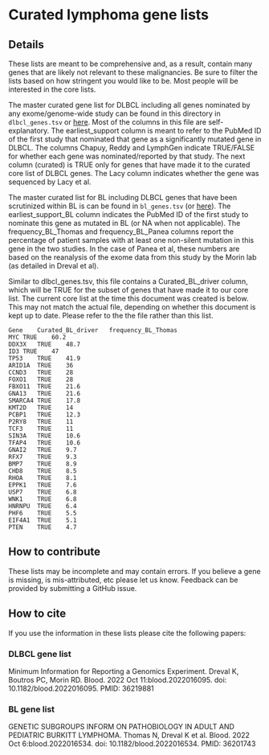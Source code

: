 # Curated lymphoma gene lists

## Details

These lists are meant to be comprehensive and, as a result, contain many genes that are likely not relevant to these malignancies. Be sure to filter the lists based on how stringent you would like to be. Most people will be interested in the core lists. 

The master curated gene list for DLBCL including all genes nominated by any exome/genome-wide study can be found in this directory in `dlbcl_genes.tsv` or [here](dlbcl_genes.tsv). Most of the columns in this file are self-explanatory. The earliest_support column is meant to refer to the PubMed ID of the first study that nominated that gene as a significantly mutated gene in DLBCL. The columns Chapuy,	Reddy and	LymphGen indicate TRUE/FALSE for whether each gene was nominated/reported by that study. The next column (curated) is TRUE only for genes that have made it to the curated core list of DLBCL genes. The Lacy column indicates whether the gene was sequenced by Lacy et al. 

The master curated list for BL including DLBCL genes that have been scrutinized within BL is can be found in `bl_genes.tsv` (or [here](bl_genes.tsv)). The earliest_support_BL column indicates the PubMed ID of the first study to nominate this gene as mutated in BL (or NA when not applicable). The frequency_BL_Thomas and frequency_BL_Panea columns report the percentage of patient samples with at least one non-silent mutation in this gene in the two studies. In the case of Panea et al, these numbers are based on the reanalysis of the exome data from this study by the Morin lab (as detailed in Dreval et al). 

Similar to dlbcl_genes.tsv, this file contains a Curated_BL_driver column, which will be TRUE for the subset of genes that have made it to our core list. The current core list at the time this document was created is below. This may not match the actual file, depending on whether this document is kept up to date. Please refer to the the file rather than this list. 

```
Gene	Curated_BL_driver	frequency_BL_Thomas
MYC	TRUE	60.2
DDX3X	TRUE	48.7
ID3	TRUE	47
TP53	TRUE	41.9
ARID1A	TRUE	36
CCND3	TRUE	28
FOXO1	TRUE	28
FBXO11	TRUE	21.6
GNA13	TRUE	21.6
SMARCA4	TRUE	17.8
KMT2D	TRUE	14
PCBP1	TRUE	12.3
P2RY8	TRUE	11
TCF3	TRUE	11
SIN3A	TRUE	10.6
TFAP4	TRUE	10.6
GNAI2	TRUE	9.7
RFX7	TRUE	9.3
BMP7	TRUE	8.9
CHD8	TRUE	8.5
RHOA	TRUE	8.1
EPPK1	TRUE	7.6
USP7	TRUE	6.8
WNK1	TRUE	6.8
HNRNPU	TRUE	6.4
PHF6	TRUE	5.5
EIF4A1	TRUE	5.1
PTEN	TRUE	4.7
```

## How to contribute

These lists may be incomplete and may contain errors. If you believe a gene is missing, is mis-attributed, etc please let us know. Feedback can be provided by submitting a GitHub issue. 

## How to cite

If you use the information in these lists please cite the following papers:

### DLBCL gene list

Minimum Information for Reporting a Genomics Experiment. Dreval K, Boutros PC, Morin RD.
Blood. 2022 Oct 11:blood.2022016095. doi: 10.1182/blood.2022016095. PMID: 36219881

### BL gene list

GENETIC SUBGROUPS INFORM ON PATHOBIOLOGY IN ADULT AND PEDIATRIC BURKITT LYMPHOMA. Thomas N, Dreval K et al. Blood. 2022 Oct 6:blood.2022016534. doi: 10.1182/blood.2022016534. PMID: 36201743
